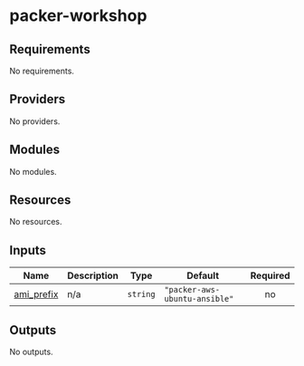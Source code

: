 # packer-workshop
<!-- BEGIN_TF_DOCS -->
## Requirements

No requirements.

## Providers

No providers.

## Modules

No modules.

## Resources

No resources.

## Inputs

| Name | Description | Type | Default | Required |
|------|-------------|------|---------|:--------:|
| <a name="input_ami_prefix"></a> [ami\_prefix](#input\_ami\_prefix) | n/a | `string` | `"packer-aws-ubuntu-ansible"` | no |

## Outputs

No outputs.
<!-- END_TF_DOCS -->